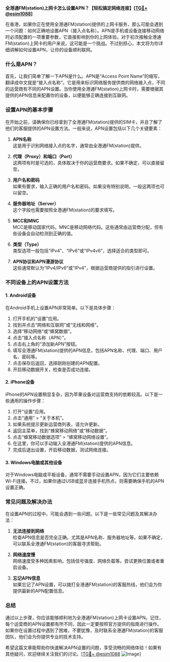 **全港通FM(station)上网卡怎么设置APN？【轻松搞定网络连接】[[TG💪+ @esim1088](https://t.me/s/esim1088)]**

在香港，如果你正在使用全港通FM(station)提供的上网卡服务，那么可能会遇到一个问题：如何正确地设置APN（接入点名称）。APN是手机或设备连接移动网络时必须配置的一项重要参数，它直接影响到你的上网体验。对于初次接触全港通FM(station)上网卡的用户来说，这可能是一个挑战。不过别担心，本文将为你详细讲解如何设置APN，让你的设备顺利联网。

### 什么是APN？

首先，让我们简单了解一下APN是什么。APN是“Access Point Name”的缩写，翻译成中文就是“接入点名称”。它是用来标识网络服务提供商的网络接入点，不同的运营商有不同的APN设置。当你使用全港通FM(station)上网卡时，需要根据其提供的APN信息来配置你的设备，以便能够正确连接到互联网。

### 设置APN的基本步骤

在开始之前，请确保你已经拿到了全港通FM(station)提供的SIM卡，并且了解了他们的客服提供的APN设置方法。一般来说，APN设置包括以下几个关键要素：

1. **APN名称**  
   这是用于识别网络接入点的名字，通常由全港通FM(station)提供。

2. **代理（Proxy）和端口（Port）**  
   这两项有时是可选的，具体取决于你的运营商要求。如果不确定，可以直接留空。

3. **用户名和密码**  
   如果有要求，输入正确的用户名和密码。如果没有特别说明，一般这两项也可以留空。

4. **服务器地址（Server）**  
   这个字段也需要按照全港通FM(station)的要求填写。

5. **MCC和MNC**  
   MCC是移动国家代码，MNC是移动网络代码。这些通常由运营商分配，但有些设备会自动检测到正确的值。

6. **类型（Type）**  
   类型选项一般包括“IPv4”、“IPv6”或“IPv4v6”，选择适合的类型即可。

7. **APN协议和APN漫游协议**  
   这些通常默认为“IPv4/IPv6”或“IPv4”，根据运营商提供的指引进行设置。

### 不同设备上的APN设置方法

#### 1. Android设备

在Android手机上设置APN非常简单。以下是具体步骤：

1. 打开手机的“设置”应用。
2. 找到并点击“网络和互联网”或“无线和网络”。
3. 选择“移动网络”或“蜂窝数据”。
4. 点击“接入点名称（APN）”。
5. 点击右上角的“添加新APN”按钮。
6. 填写全港通FM(station)提供的APN信息，包括APN名称、代理、端口、用户名、密码等。
7. 点击保存后返回，选择刚刚创建的APN配置。
8. 开启移动数据开关，检查是否成功连接。

#### 2. iPhone设备

iPhone的APN设置稍显复杂，因为苹果设备对运营商支持的依赖较高。以下是一些通用的操作步骤：

1. 打开“设置”应用。
2. 点击“通用” > “关于本机”。
3. 如果系统提示更新运营商列表，请允许更新。
4. 返回主菜单，找到“蜂窝移动网络”或“移动数据”。
5. 点击“蜂窝移动数据选项” > “蜂窝移动网络设置”。
6. 在这里，你可以手动输入全港通FM(station)提供的APN信息。
7. 完成后退出设置，开启移动数据，测试网络连接。

#### 3. Windows电脑或其他设备

对于Windows电脑或平板设备，通常不需要手动设置APN，因为它们主要依赖Wi-Fi连接。不过，如果你通过USB或蓝牙连接手机热点，则需要确保手机的APN设置正确。

### 常见问题及解决办法

在设置APN的过程中，可能会遇到一些问题。以下是一些常见问题及其解决办法：

1. **无法连接到网络**  
   检查APN信息是否完全正确，尤其是APN名称、服务器地址等。如果不确定，可以联系全港通FM(station)的客服寻求帮助。

2. **网络速度慢**  
   网络速度受多种因素影响，包括信号强度、网络负载等。尝试更换位置或者重启设备。

3. **忘记APN信息**  
   如果忘记了APN设置，可以拨打全港通FM(station)的客服热线，他们会为你提供最新的APN配置信息。

### 总结

通过以上步骤，你应该能够顺利地为全港通FM(station)上网卡设置APN。记住，每个运营商的APN设置都有所不同，因此一定要按照官方提供的指南进行操作。如果你在设置过程中遇到了困难，不要犹豫，及时联系全港通FM(station)的客服团队，他们会为你提供专业的技术支持。

希望这篇文章能帮助你快速解决APN设置的问题，享受流畅的网络体验！如果有其他疑问，欢迎继续关注我们的讨论。[[TG💪+ @esim1088](https://t.me/s/esim1088) ![Image](https://i.postimg.cc/4NQfJmqS/Snipaste-2025-05-13-00-14-12.png)]